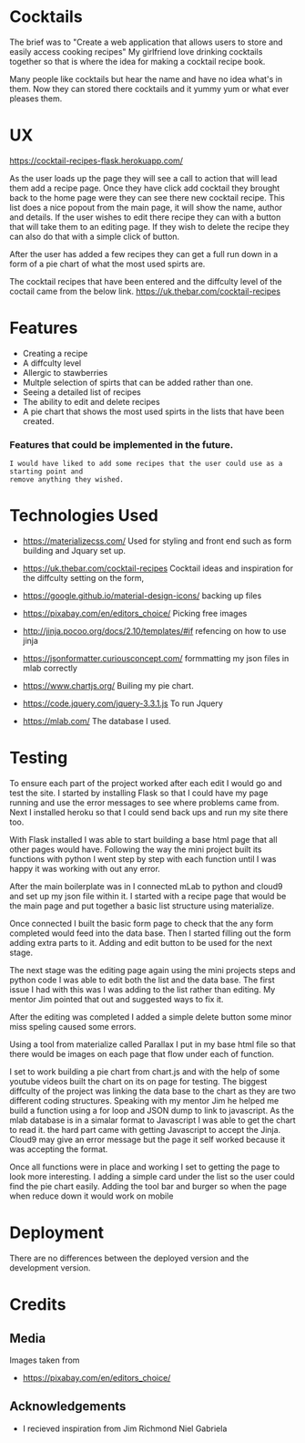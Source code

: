 # Cocktails 

The brief was to "Create a web application that allows users to store and easily access cooking recipes"
My girlfriend love drinking cocktails together so that is where the idea for making a cocktail recipe book. 

Many people like cocktails but hear the name and have no idea what's in them. Now they can stored there cocktails 
and it yummy yum or what ever pleases them. 

# UX

https://cocktail-recipes-flask.herokuapp.com/ 

As the user loads up the page they will see a call to action that will lead them add a recipe page. 
Once they have click add cocktail they brought back to the home page were they can see there new cocktail recipe.
This list does a nice popout from the main page, it will show the name, author and details. 
If the user wishes to edit there recipe they can with a button that will take them to an editing page.
If they wish to delete the recipe they can also do that with a simple click of button.

After the user has added a few recipes they can get a full run down in a form of a pie chart of what the most used
spirts are. 

The cocktail recipes that have been entered and the diffculty level of the coctail came from the below link. 
https://uk.thebar.com/cocktail-recipes 

# Features 
 
* Creating a recipe
* A diffculty level
* Allergic to stawberries
* Multple selection of spirts that can be added rather than one. 
* Seeing a detailed list of recipes
* The ability to edit and delete recipes
* A pie chart that shows the most used spirts in the lists that have been created. 

### Features that could be implemented in the future.
    I would have liked to add some recipes that the user could use as a starting point and 
    remove anything they wished.

# Technologies Used 

* https://materializecss.com/
    Used for styling and front end such as form building and Jquary set up. 

* https://uk.thebar.com/cocktail-recipes
    Cocktail ideas and inspiration for the diffculty setting on the form,
    
* https://google.github.io/material-design-icons/
    backing up files 
* https://pixabay.com/en/editors_choice/
    Picking free images 
* http://jinja.pocoo.org/docs/2.10/templates/#if
    refencing on how to use jinja
* https://jsonformatter.curiousconcept.com/
    formmatting my json files in mlab correctly
* https://www.chartjs.org/
    Builing my pie chart.
* https://code.jquery.com/jquery-3.3.1.js
    To run Jquery 
* https://mlab.com/
    The database I used.

# Testing
To ensure each part of the project worked after each edit I would go and test the site. 
I started by installing Flask so that I could have my page running and use the error messages to see
where problems came from. 
Next I installed heroku so that I could send back ups and run my site there too.

With Flask installed I was able to start building a base html page that all other pages would have. 
Following the way the mini project built its functions with python I went step by step with each function until
I was happy it was working with out any error.

After the main boilerplate was in I connected mLab to python and cloud9 and set up my json file within it.
I started with a recipe page that would be the main page and put together a basic list
structure using materialize.

Once connected I built the basic form page to check that the any form completed would feed into the data base. 
Then I started filling out the form adding extra parts to it. 
Adding and edit button to be used for the next stage.

The next stage was the editing page again using the mini projects steps and python code I was able to edit 
both the list and the data base. The first issue I had with this was I was adding to the list rather than editing.
My mentor Jim pointed that out and suggested ways to fix it. 
    
After the editing was completed I added a simple delete button some minor miss speling caused some errors.
    
Using a tool from materialize called Parallax I put in my base html file so that there would be images on each page 
that flow under each of function.  
    
I set to work building a pie chart from chart.js and with the help of some  youtube videos built the chart on its on
page for testing. The biggest diffculty of the project was linking the data base to the chart as they are two different
coding structures. Speaking with my mentor Jim he helped me build a function using a for loop and JSON dump to link to
javascript. As the mlab database is in a simalar format to Javascript I was able to get the chart to read it. 
the hard part came with getting Javascript to accept the Jinja. Cloud9 may give an error message but the page it self 
worked because it was accepting the format. 
    
Once all functions were in place and working I set to getting the page to look more interesting.
I adding a simple card under the list so the user could find the pie chart easily.
Adding the tool bar and burger so when the page when reduce down it would work on mobile 

# Deployment

There are no differences between the deployed version and the development version. 

# Credits 

## Media
Images taken from 
* https://pixabay.com/en/editors_choice/

## Acknowledgements
* I recieved inspiration from 
Jim Richmond 
Niel 
Gabriela 
